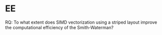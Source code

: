 # EE
RQ: To what extent does SIMD vectorization using a striped layout improve the computational efficiency of the Smith-Waterman?
